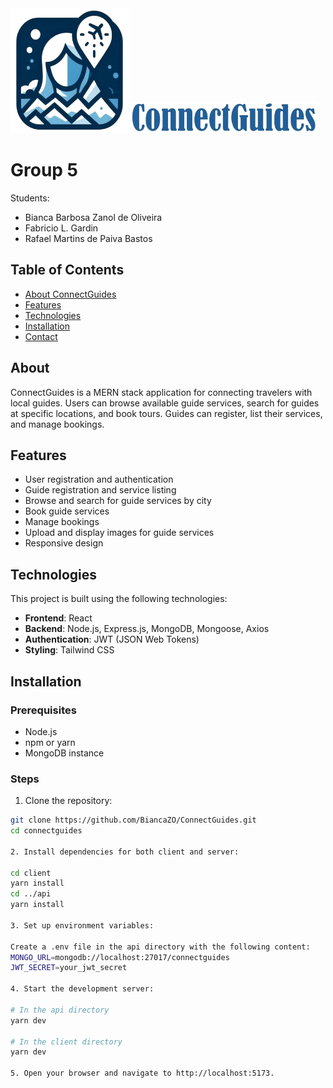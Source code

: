 
<img src="client/public/assets/logo.png" alt="App logo" height="200"/>
<img src="client/public/assets/logoName.png" alt="App name" height="50"/>

# Group 5
Students:
- Bianca Barbosa Zanol de Oliveira
- Fabricio L. Gardin
- Rafael Martins de Paiva Bastos

## Table of Contents

- [About ConnectGuides](#about)
- [Features](#features)
- [Technologies](#technologies)
- [Installation](#installation)
- [Contact](#contact)

## About

ConnectGuides is a MERN stack application for connecting travelers with local guides. Users can browse available guide services, search for guides at specific locations, and book tours. Guides can register, list their services, and manage bookings.

## Features

- User registration and authentication
- Guide registration and service listing
- Browse and search for guide services by city
- Book guide services
- Manage bookings
- Upload and display images for guide services
- Responsive design

## Technologies

This project is built using the following technologies:

- **Frontend**: React
- **Backend**: Node.js, Express.js, MongoDB, Mongoose, Axios
- **Authentication**: JWT (JSON Web Tokens)
- **Styling**: Tailwind CSS

## Installation

### Prerequisites

- Node.js
- npm or yarn
- MongoDB instance

### Steps

1. Clone the repository:

```bash
git clone https://github.com/BiancaZO/ConnectGuides.git
cd connectguides

2. Install dependencies for both client and server:

cd client
yarn install
cd ../api
yarn install

3. Set up environment variables:

Create a .env file in the api directory with the following content:
MONGO_URL=mongodb://localhost:27017/connectguides
JWT_SECRET=your_jwt_secret

4. Start the development server:

# In the api directory
yarn dev

# In the client directory
yarn dev

5. Open your browser and navigate to http://localhost:5173.
